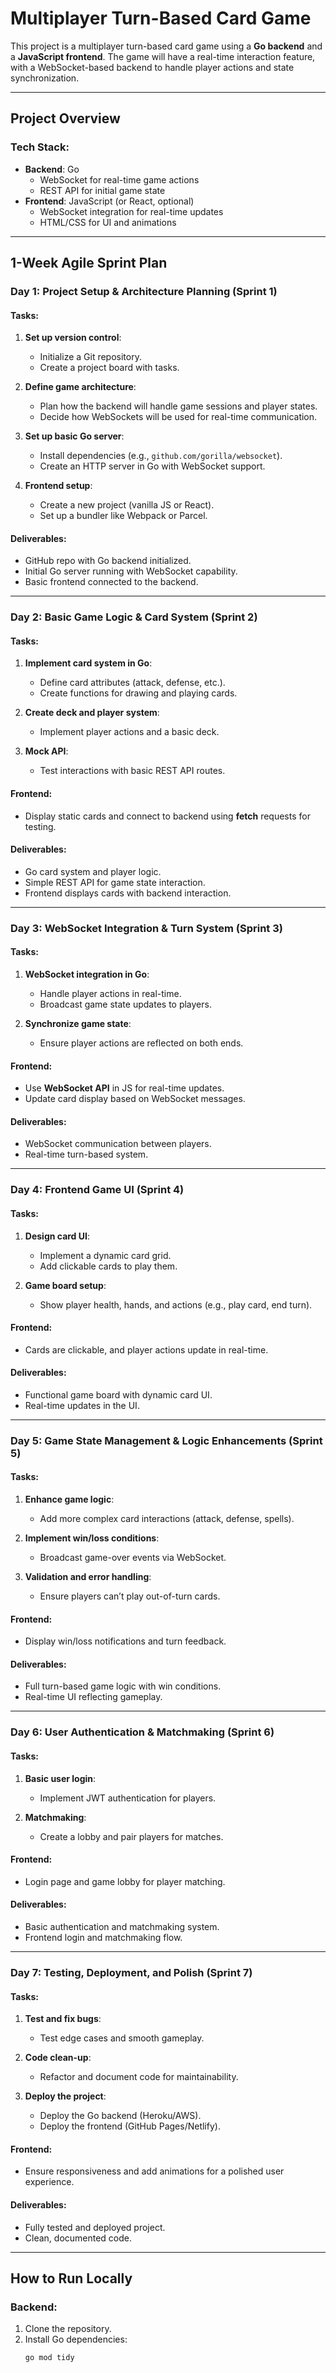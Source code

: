 # Multiplayer Turn-Based Card Game

This project is a multiplayer turn-based card game using a **Go backend** and a **JavaScript frontend**. The game will have a real-time interaction feature, with a WebSocket-based backend to handle player actions and state synchronization.

---

## Project Overview

### **Tech Stack**:
- **Backend**: Go
  - WebSocket for real-time game actions
  - REST API for initial game state
- **Frontend**: JavaScript (or React, optional)
  - WebSocket integration for real-time updates
  - HTML/CSS for UI and animations

---

## **1-Week Agile Sprint Plan**

### **Day 1: Project Setup & Architecture Planning (Sprint 1)**

#### **Tasks**:
1. **Set up version control**:
   - Initialize a Git repository.
   - Create a project board with tasks.
   
2. **Define game architecture**:
   - Plan how the backend will handle game sessions and player states.
   - Decide how WebSockets will be used for real-time communication.

3. **Set up basic Go server**:
   - Install dependencies (e.g., `github.com/gorilla/websocket`).
   - Create an HTTP server in Go with WebSocket support.

4. **Frontend setup**:
   - Create a new project (vanilla JS or React).
   - Set up a bundler like Webpack or Parcel.

#### **Deliverables**:
- GitHub repo with Go backend initialized.
- Initial Go server running with WebSocket capability.
- Basic frontend connected to the backend.

---

### **Day 2: Basic Game Logic & Card System (Sprint 2)**

#### **Tasks**:
1. **Implement card system in Go**:
   - Define card attributes (attack, defense, etc.).
   - Create functions for drawing and playing cards.
   
2. **Create deck and player system**:
   - Implement player actions and a basic deck.

3. **Mock API**:
   - Test interactions with basic REST API routes.

#### **Frontend**:
- Display static cards and connect to backend using **fetch** requests for testing.

#### **Deliverables**:
- Go card system and player logic.
- Simple REST API for game state interaction.
- Frontend displays cards with backend interaction.

---

### **Day 3: WebSocket Integration & Turn System (Sprint 3)**

#### **Tasks**:
1. **WebSocket integration in Go**:
   - Handle player actions in real-time.
   - Broadcast game state updates to players.

2. **Synchronize game state**:
   - Ensure player actions are reflected on both ends.

#### **Frontend**:
- Use **WebSocket API** in JS for real-time updates.
- Update card display based on WebSocket messages.

#### **Deliverables**:
- WebSocket communication between players.
- Real-time turn-based system.

---

### **Day 4: Frontend Game UI (Sprint 4)**

#### **Tasks**:
1. **Design card UI**:
   - Implement a dynamic card grid.
   - Add clickable cards to play them.

2. **Game board setup**:
   - Show player health, hands, and actions (e.g., play card, end turn).

#### **Frontend**:
- Cards are clickable, and player actions update in real-time.

#### **Deliverables**:
- Functional game board with dynamic card UI.
- Real-time updates in the UI.

---

### **Day 5: Game State Management & Logic Enhancements (Sprint 5)**

#### **Tasks**:
1. **Enhance game logic**:
   - Add more complex card interactions (attack, defense, spells).
   
2. **Implement win/loss conditions**:
   - Broadcast game-over events via WebSocket.

3. **Validation and error handling**:
   - Ensure players can’t play out-of-turn cards.

#### **Frontend**:
- Display win/loss notifications and turn feedback.

#### **Deliverables**:
- Full turn-based game logic with win conditions.
- Real-time UI reflecting gameplay.

---

### **Day 6: User Authentication & Matchmaking (Sprint 6)**

#### **Tasks**:
1. **Basic user login**:
   - Implement JWT authentication for players.

2. **Matchmaking**:
   - Create a lobby and pair players for matches.

#### **Frontend**:
- Login page and game lobby for player matching.

#### **Deliverables**:
- Basic authentication and matchmaking system.
- Frontend login and matchmaking flow.

---

### **Day 7: Testing, Deployment, and Polish (Sprint 7)**

#### **Tasks**:
1. **Test and fix bugs**:
   - Test edge cases and smooth gameplay.

2. **Code clean-up**:
   - Refactor and document code for maintainability.

3. **Deploy the project**:
   - Deploy the Go backend (Heroku/AWS).
   - Deploy the frontend (GitHub Pages/Netlify).

#### **Frontend**:
- Ensure responsiveness and add animations for a polished user experience.

#### **Deliverables**:
- Fully tested and deployed project.
- Clean, documented code.

---

## How to Run Locally

### **Backend**:
1. Clone the repository.
2. Install Go dependencies:
   ```bash
   go mod tidy
